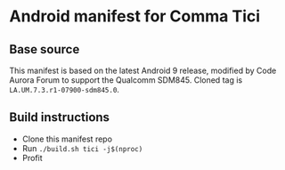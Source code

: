# Android manifest for Comma Tici 
## Base source
This manifest is based on the latest Android 9 release, modified by Code Aurora Forum to support the Qualcomm SDM845. Cloned tag is `LA.UM.7.3.r1-07900-sdm845.0`.

## Build instructions
* Clone this manifest repo
* Run `./build.sh tici -j$(nproc)`
* Profit
